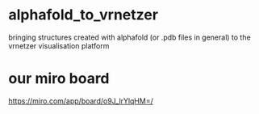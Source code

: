 # alphafold_to_vrnetzer
bringing structures created with alphafold (or .pdb files in general) to the vrnetzer visualisation platform

# our miro board
https://miro.com/app/board/o9J_lrYlqHM=/

